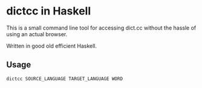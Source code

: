 # dictcc in Haskell

This is a small command line tool for accessing dict.cc without the hassle of using an actual browser.

Written in good old efficient Haskell.

## Usage

`dictcc SOURCE_LANGUAGE TARGET_LANGUAGE WORD`
